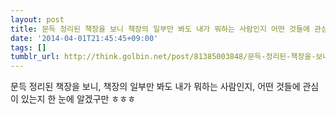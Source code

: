 ```yaml
---
layout: post
title: 문득 정리된 책장을 보니 책장의 일부만 봐도 내가 뭐하는 사람인지 어떤 것들에 관심이
date: '2014-04-01T21:45:45+09:00'
tags: []
tumblr_url: http://think.golbin.net/post/81385003848/문득-정리된-책장을-보니-책장의-일부만-봐도-내가-뭐하는-사람인지-어떤-것들에-관심이
---
```

문득 정리된 책장을 보니, 책장의 일부만 봐도 내가 뭐하는 사람인지, 어떤 것들에 관심이 있는지 한 눈에 알겠구만 ㅎㅎㅎ
